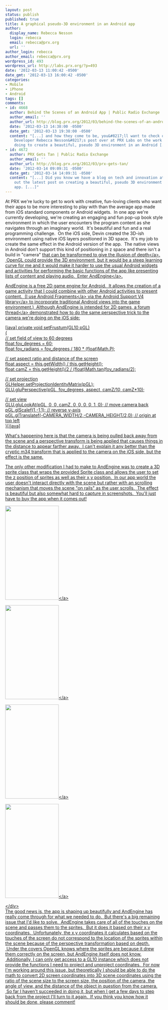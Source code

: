 ```yaml
---
layout: post
status: publish
published: true
title: A graphical pseudo-3D environment in an Android app
author:
  display_name: Rebecca Nesson
  login: rebecca
  email: rebecca@prx.org
  url: ''
author_login: rebecca
author_email: rebecca@prx.org
wordpress_id: 493
wordpress_url: http://labs.prx.org/?p=493
date: '2012-03-13 11:00:42 -0500'
date_gmt: '2012-03-13 16:00:42 -0500'
categories:
- Mobile
- iPhone
- Android
tags: []
comments:
- id: 4668
  author: Behind the Scenes of an Android App | Public Radio Exchange
  author_email: ''
  author_url: http://blog.prx.org/2012/03/behind-the-scenes-of-an-android-app/
  date: '2012-03-13 14:38:00 -0500'
  date_gmt: '2012-03-13 19:38:00 -0500'
  content: "[...] and how they come to be, you&#8217;ll want to check out PRX Lead
    Developer Rebecca Nesson&#8217;s post over at PRX Labs on the work she&#8217;s
    doing to create a beautiful, pseudo 3D environment in an Android [...]"
- id: 4672
  author: PRX Gets Tan | Public Radio Exchange
  author_email: ''
  author_url: http://blog.prx.org/2012/03/prx-gets-tan/
  date: '2012-03-14 09:09:31 -0500'
  date_gmt: '2012-03-14 14:09:31 -0500'
  content: "[...] Did you know we have a blog on tech and innovation at PRX? Check
    out the latest post on creating a beautiful, pseudo 3D environment in an Android
    app. [...]"
---
```

<p>At PRX we're lucky to get to work with creative, fun-loving clients who want their apps to be more interesting to play with than the average app made from iOS standard components or Android widgets. &nbsp;In one app we're currently developing, we're creating an engaging and fun pop-up book style environment in which the user encounters the program content as she navigates through an imaginary world. &nbsp;It's beautiful and fun and a real programming challenge. &nbsp;On the iOS side, Devin created the 3D-ish environment using native iOS layers positioned in 3D space. &nbsp;It's my job to create the same effect in the Android version of the app. &nbsp;The native views in Android don't support this kind of positioning in z space and there isn't a build in "camera" <a href="http:&#47;&#47;watchingapple.com&#47;2008&#47;04&#47;core-animation-3d-perspective&#47;">that can be transformed to give the illusion of depth<&#47;a>. &nbsp;OpenGL could provide the 3D environment, but it would be a steep learning curve for me and it would make it harder to use the usual Android widgets and activities for performing the basic functions of the app like presenting lists of content and playing audio. &nbsp;Enter <a href="http:&#47;&#47;www.andengine.org&#47;">AndEngine<&#47;a>.</p>
<p>AndEngine is a free 2D game engine for Android. &nbsp;It allows the creation of a game activity that I could combine with other Android activities to present content. &nbsp;(I use <a href="http:&#47;&#47;developer.android.com&#47;guide&#47;topics&#47;fundamentals&#47;fragments.html">Android Fragments<&#47;a>&nbsp;via the <a href="http:&#47;&#47;developer.android.com&#47;reference&#47;android&#47;support&#47;v4&#47;app&#47;Fragment.html">Android Support V4 library<&#47;a> to incorporate traditional Android views into the game environment.) &nbsp;Although AndEngine is intended for 2D games, a <a href="http:&#47;&#47;www.andengine.org&#47;forums&#47;tutorials&#47;3d-perspective-tutorial-t1790.html">forum thread<&#47;a> demonstrated how to do the same perspective trick to the camera we're doing on the iOS side:</p>
<p>[java] private void setFrustum(GL10 pGL)<br />
 {<br />
    &#47;&#47; set field of view to 60 degrees<br />
   float fov_degrees = 60;<br />
   float fov_radians = fov_degrees &#47; 180 * (float)Math.PI;</p>
<p>   &#47;&#47; set aspect ratio and distance of the screen<br />
   float aspect = this.getWidth() &#47; this.getHeight();<br />
   float camZ = this.getHeight()&#47;2 &#47; (float)Math.tan(fov_radians&#47;2);</p>
<p>   &#47;&#47; set projection<br />
   GLHelper.setProjectionIdentityMatrix(pGL);<br />
   GLU.gluPerspective(pGL, fov_degrees, aspect, camZ&#47;10, camZ*10);</p>
<p>   &#47;&#47; set view<br />
   GLU.gluLookAt(pGL, 0, 0, camZ, 0, 0, 0, 0, 1, 0); &#47;&#47; move camera back<br />
   pGL.glScalef(1,-1,1); &#47;&#47; reverse y-axis<br />
   pGL.glTranslatef(-CAMERA_WIDTH&#47;2,-CAMERA_HEIGHT&#47;2,0); &#47;&#47; origin at top left<br />
}[&#47;java]</p>
<p>What's happening here is that the camera is being pulled back away from the scene and a perspective transform is being applied that causes things in the distance to appear farther away. &nbsp;I can't explain it any better than the cryptic m34 transform that is applied to the camera on the iOS side, but the effect is the same.</p>
<p>The only other modification I had to make to AndEngine was to create a 3D sprite class that wraps the provided Sprite class and allows the user to set the z position of sprites as well as their x,y position. &nbsp;In our app world the user doesn't interact directly with the scene but rather with an scrolling mechanism that moves the scene "on rails" as the user scrolls. &nbsp;The effect is beautiful but also somewhat hard to capture in screenshots. &nbsp;You'll just have to buy the app when it comes out!</p>
<p><a href="http:&#47;&#47;labs.prx.org&#47;2012&#47;03&#47;13&#47;a-graphical-pseudo-3d-environment-in-an-android-app&#47;png&#47;" rel="attachment wp-att-499"><img class="aligncenter size-medium wp-image-499" title="png" src="http:&#47;&#47;labs.prx.org&#47;wp-content&#47;uploads&#47;2012&#47;03&#47;png-171x300.png" alt="" width="171" height="300" &#47;><&#47;a></p>
<p><a href="http:&#47;&#47;labs.prx.org&#47;2012&#47;03&#47;13&#47;a-graphical-pseudo-3d-environment-in-an-android-app&#47;png-1&#47;" rel="attachment wp-att-496"><img class="aligncenter size-medium wp-image-496" title="png-1" src="http:&#47;&#47;labs.prx.org&#47;wp-content&#47;uploads&#47;2012&#47;03&#47;png-1-171x300.png" alt="" width="171" height="300" &#47;><&#47;a></p>
<p><a href="http:&#47;&#47;labs.prx.org&#47;2012&#47;03&#47;13&#47;a-graphical-pseudo-3d-environment-in-an-android-app&#47;png-3&#47;" rel="attachment wp-att-498"><img class="aligncenter size-medium wp-image-498" title="png-3" src="http:&#47;&#47;labs.prx.org&#47;wp-content&#47;uploads&#47;2012&#47;03&#47;png-3-171x300.png" alt="" width="171" height="300" &#47;><&#47;a></p>
<p><a href="http:&#47;&#47;labs.prx.org&#47;2012&#47;03&#47;13&#47;a-graphical-pseudo-3d-environment-in-an-android-app&#47;png-2&#47;" rel="attachment wp-att-497"><img class="aligncenter size-medium wp-image-497" title="png-2" src="http:&#47;&#47;labs.prx.org&#47;wp-content&#47;uploads&#47;2012&#47;03&#47;png-2-171x300.png" alt="" width="171" height="300" &#47;><&#47;a></p>
<div style="clear: both;"><&#47;div><br />
The good news is, the app is shaping up beautifully and AndEngine has really come through for what we needed to do. &nbsp;But there's a big remaining issue that I'd like to solve. &nbsp;AndEngine takes care of all of the touches on the scene and passes them to the sprites. &nbsp;But it does it based on their x,y coordinates. &nbsp;Unfortunately, the x,y coordinates it calculates based on the touches of the screen do not correspond to the location of the sprites within the scene because of the perspective transformation based on depth. &nbsp;Under the covers OpenGL knows where the sprites are because it drew them correctly on the screen, but AndEngine itself does not know. &nbsp;Additionally, I can only get access to a GL10 instance which does not provide the functions I need to project and unproject coordinates. &nbsp;For now I'm working around this issue, but theoretically I should be able to do the math to convert 2D screen coordinates into 3D scene coordinates using the ratio of the scene size to the screen size, the position of the camera, the angle of view, and the distance of the object in question from the camera. &nbsp;So far I haven't succeeded in doing it, but when I get a few days to step back from the project I'll turn to it again. &nbsp;If you think you know how it should be done, please comment!</p>
